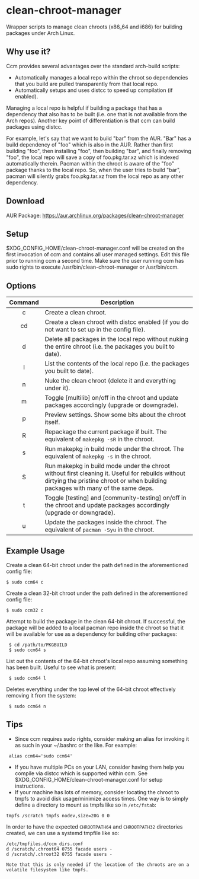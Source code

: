 # clean-chroot-manager
Wrapper scripts to manage clean chroots (x86_64 and i686) for building packages under Arch Linux.

## Why use it?
Ccm provides several advantages over the standard arch-build scripts:
* Automatically manages a local repo within the chroot so dependencies that you build are pulled transparently from that local repo.
* Automatically setups and uses distcc to speed up compilation (if enabled).

Managing a local repo is helpful if building a package that has a dependency that also has to be built (i.e. one that is not available from the Arch repos). Another key point of differentiation is that ccm can build packages using distcc.

For example, let's say that we want to build "bar" from the AUR. "Bar" has a build dependency of "foo" which is also in the AUR. Rather than first building "foo", then installing "foo", then building "bar", and finally removing "foo", the local repo will save a copy of foo.pkg.tar.xz which is indexed automatically therein. Pacman within the chroot is aware of the "foo" package thanks to the local repo. So, when the user tries to build "bar", pacman will silently grabs foo.pkg.tar.xz from the local repo as any other dependency.

## Download
AUR Package: https://aur.archlinux.org/packages/clean-chroot-manager

## Setup
$XDG_CONFIG_HOME/clean-chroot-manager.conf will be created on the first invocation of ccm and contains all user managed settings. Edit this file prior to running ccm a second time. Make sure the user running ccm has sudo rights to execute /usr/bin/clean-chroot-manager or /usr/bin/ccm.

## Options
| Command | Description |
| :---: | --- |
| c | Create a clean chroot. |
| cd | Create a clean chroot with distcc enabled (if you do not want to set up in the config file). |
| d | Delete all packages in the local repo without nuking the entire chroot (i.e. the packages you built to date). |
| l | List the contents of the local repo (i.e. the packages you built to date). |
| n | Nuke the clean chroot (delete it and everything under it). |
| m | Toggle [multilib] on/off in the chroot and update packages accordingly (upgrade or downgrade). |
| p | Preview settings. Show some bits about the chroot itself. |
| R | Repackage the current package if built. The equivalent of `makepkg -sR` in the chroot. |
| s | Run makepkg in build mode under the chroot. The equivalent of `makepkg -s` in the chroot. |
| S | Run makepkg in build mode under the chroot without first cleaning it. Useful for rebuilds without dirtying the pristine chroot or when building packages with many of the same deps. |
| t | Toggle [testing] and [community-testing] on/off in the chroot and update packages accordingly (upgrade or downgrade). |
| u | Update the packages inside the chroot. The equivalent of `pacman -Syu` in the chroot. |

## Example Usage
Create a clean 64-bit chroot under the path defined in the aforementioned config file:
```
$ sudo ccm64 c
```

Create a clean 32-bit chroot under the path defined in the aforementioned config file:
```
$ sudo ccm32 c
```

Attempt to build the package in the clean 64-bit chroot. If successful, the package will be added to a local pacman repo inside the chroot so that it will be available for use as a dependency for building other packages:
```
 $ cd /path/to/PKGBUILD
 $ sudo ccm64 s
```

List out the contents of the 64-bit chroot's local repo assuming something has been built. Useful to see what is present:
```
 $ sudo ccm64 l
```
Deletes everything under the top level of the 64-bit chroot effectively removing it from the system:
```
 $ sudo ccm64 n
```

## Tips
* Since ccm requires sudo rights, consider making an alias for invoking it as such in your ~/.bashrc or the like. For example:

```
 alias ccm64='sudo ccm64'
```
* If you have multiple PCs on your LAN, consider having them help you compile via distcc which is supported within ccm. See $XDG_CONFIG_HOME/clean-chroot-manager.conf for setup instructions.
* If your machine has lots of memory, consider locating the chroot to tmpfs to avoid disk usage/minimize access times. One way is to simply define a directory to mount as tmpfs like so in `/etc/fstab`:

`tmpfs /scratch tmpfs nodev,size=20G 0 0`

In order to have the expected `CHROOTPATH64` and `CHROOTPATH32` directories created, we can use a systemd tmpfile like so:
```
/etc/tmpfiles.d/ccm_dirs.conf
d /scratch/.chroot64 0755 facade users -
d /scratch/.chroot32 0755 facade users -

Note that this is only needed if the location of the chroots are on a volatile filesystem like tmpfs.
```
